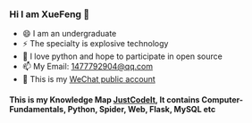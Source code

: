 ### Hi I am XueFeng 👋
- 😄 I am an undergraduate
- ⚡ The specialty is explosive technology
- 🔭 I love python and hope to participate in open source
- 📫 My Email: 1477792904@qq.com
- 🤔 This is my [WeChat public account](https://mp.weixin.qq.com/mp/homepage?__biz=Mzg5ODYxMTg0NA==&hid=1&sn=a17f28de8b7df5f0a72a6337d785913b&scene=18)

#### This is my Knowledge Map [JustCodeIt](https://github.com/Lns-XueFeng/JustCodeIt), It contains Computer-Fundamentals, Python, Spider, Web, Flask, MySQL etc
